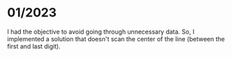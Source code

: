 # 01/2023

I had the objective to avoid going through unnecessary data.
So, I implemented a solution that doesn't scan the center of the line (between
the first and last digit).
